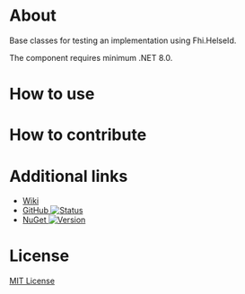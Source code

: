 # About
Base classes for testing an implementation using Fhi.HelseId.

The component requires minimum .NET 8.0.

# How to use

# How to contribute

# Additional links
* [Wiki](https://github.com/folkehelseinstituttet/fhi.helseid/wiki)
* [GitHub ![Status](https://github.com/FHIDev/fhi.helseid/actions/workflows/Fhi.HelseId.Nuget.yml/badge.svg)](https://github.com/FHIDev/fhi.helseid)
* [NuGet ![Version](https://img.shields.io/nuget/v/Fhi.HelseId.Common)](https://www.nuget.org/packages/Fhi.HelseId.TestSupport)
 
# License
[MIT License](https://licenses.nuget.org/MIT)